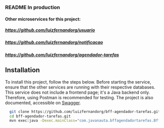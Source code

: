### README In production

#### Other microservices for this project:
##### https://github.com/luizfernandorg/usuario
##### https://github.com/luizfernandorg/notificacao
##### https://github.com/luizfernandorg/agendador-tarefas

## Installation

To install this project, follow the steps below. Before starting the service, ensure that the other services are running with
their respective databases.
This service does not include a frontend page; it's a Java backend only. Therefore, using Postman is recommended for testing.
The project is also documented, accessible on [Swagger](http://localhost:8083/swagger-ui/index.html).

```bash
  git clone https://github.com/luizfernandorg/bff-agendador-tarefas.git
  cd bff-agendador-tarefas.git
  mvn exec:java -Dexec.mainClass="com.javanauta.bffagendadortarefas.BffAgendadorTarefasApplication"
```

